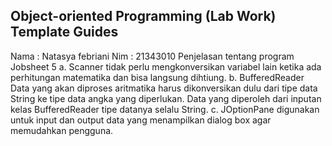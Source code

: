 ## Object-oriented Programming (Lab Work) Template Guides
Nama : Natasya febriani
Nim : 21343010
Penjelasan tentang program Jobsheet 5
a. Scanner tidak perlu mengkonversikan variabel lain ketika ada perhitungan matematika dan bisa langsung dihtiung. 
b. BufferedReader Data yang akan diproses aritmatika harus dikonversikan dulu dari tipe data String ke tipe data angka yang diperlukan. Data yang diperoleh dari inputan kelas BufferedReader tipe datanya selalu String. 
c. JOptionPane digunakan untuk input dan output data yang menampilkan dialog box agar memudahkan pengguna.
